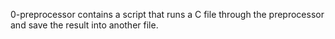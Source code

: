 0-preprocessor contains  a script that runs a C file through the preprocessor and save the result into another file.
